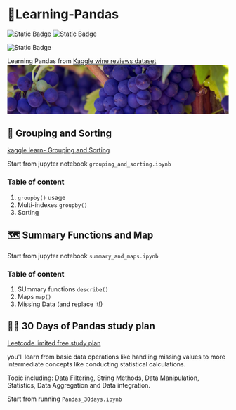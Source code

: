 # 🐼Learning-Pandas
![Static Badge](https://img.shields.io/badge/kaggle-learn-green?style=plastic&link=https%3A%2F%2Fwww.kaggle.com%2Flearn%2Fpandas)
![Static Badge](https://img.shields.io/badge/Leetcode-pandas-navy?style=plastic&link=https%3A%2F%2Fwww.kaggle.com%2Flearn%2Fpandas)

![Static Badge](https://img.shields.io/badge/pandas-1.5.1-blue?style=plastic)


Learning Pandas from [Kaggle wine reviews dataset](https://www.kaggle.com/datasets/zynicide/wine-reviews)
![](dataset-cover.jpg)

## 🍇 Grouping and Sorting
[kaggle learn- Grouping and Sorting](https://www.kaggle.com/code/residentmario/grouping-and-sorting)

Start from jupyter notebook `grouping_and_sorting.ipynb`
### Table of content
1. `groupby()` usage
2. Multi-indexes `groupby()`
3. Sorting

## 🗺️ Summary Functions and Map 
Start from jupyter notebook `summary_and_maps.ipynb`
### Table of content
1. SUmmary functions `describe()`
2. Maps `map()`
3. Missing Data (and replace it!)

## 🧑‍🎓 30 Days of Pandas study plan
[Leetcode limited free study plan](https://leetcode.com/studyplan/30-days-of-pandas/)

you'll learn from basic data operations like handling missing values to more intermediate concepts like conducting statistical calculations.

Topic including: Data Filtering, String Methods, Data Manipulation, Statistics, Data Aggregation and Data integration.

Start from running `Pandas_30days.ipynb`